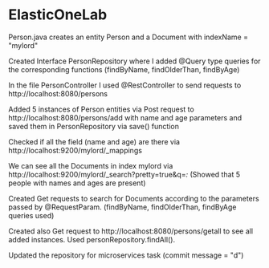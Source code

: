 # ElasticOneLab
Person.java creates an entity Person and a Document with indexName = "mylord"

Created Interface PersonRepository where I added @Query type queries for the corresponding functions (findByName, findOlderThan, findByAge)

In the file PersonController I used @RestController to send requests to http://localhost:8080/persons

Added 5 instances of Person entities via Post request to http://localhost:8080/persons/add with name and age parameters and saved them in PersonRepository via save() function

Checked if all the field (name and age) are there via http://localhost:9200/mylord/_mappings

We can see all the Documents in index mylord via http://localhost:9200/mylord/_search?pretty=true&q=*:* (Showed that 5 people with names and ages are present)

Created Get requests to search for Documents according to the parameters passed by @RequestParam. (findByName, findOlderThan, findByAge queries used)

Created also Get request to http://localhost:8080/persons/getall to see all added instances. Used personRepository.findAll(). 

Updated the repository for microservices task (commit message = "d")
